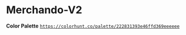 # Merchando-V2

**Color Palette**
<code>https://colorhunt.co/palette/222831393e46ffd369eeeeee</code>
